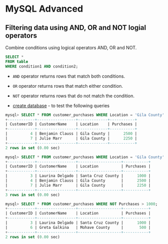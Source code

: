 # MySQL Advanced

## Filtering data using AND, OR and NOT logial operators

Combine conditions using logical operators AND, OR and NOT.

```sql
SELECT *
FROM table
WHERE condition1 AND condition2;
```

- `AND` operator returns rows that match both conditions.
- `OR` operator returns rows that match either condition.
- `NOT` operator returns rows that do not match the condition.

- [create database](./lucky_lab/00-create_db.sql) - to test the following queries

```sql
mysql> SELECT * FROM customer_purchases WHERE Location = 'Gila County' AND Purchases > 2000;
+------------+-----------------+-------------+-----------+
| CustomerID | CustomerName    | Location    | Purchases |
+------------+-----------------+-------------+-----------+
|          4 | Benjamin Clauss | Gila County |      2500 |
|          7 | Julie Marr      | Gila County |      2250 |
+------------+-----------------+-------------+-----------+
2 rows in set (0.00 sec)
```

```sql
mysql> SELECT * FROM customer_purchases WHERE Location = 'Gila County' OR Location = 'Santa Cruz County';
+------------+-----------------+-------------------+-----------+
| CustomerID | CustomerName    | Location          | Purchases |
+------------+-----------------+-------------------+-----------+
|          3 | Laurina Delgado | Santa Cruz County |      1000 |
|          4 | Benjamin Clauss | Gila County       |      2500 |
|          7 | Julie Marr      | Gila County       |      2250 |
+------------+-----------------+-------------------+-----------+
3 rows in set (0.00 sec)
```

```sql
mysql> SELECT * FROM customer_purchases WHERE NOT Purchases > 1000;
+------------+-----------------+-------------------+-----------+
| CustomerID | CustomerName    | Location          | Purchases |
+------------+-----------------+-------------------+-----------+
|          3 | Laurina Delgado | Santa Cruz County |      1000 |
|          6 | Greta Galkina   | Mohave County     |       500 |
+------------+-----------------+-------------------+-----------+
2 rows in set (0.00 sec)
```
